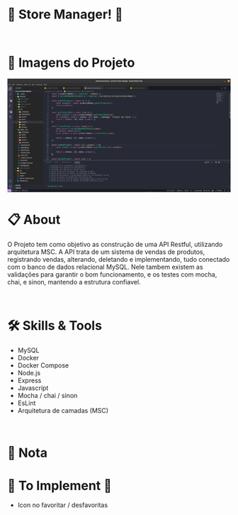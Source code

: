 # :office: Store Manager! :office:

<br>

# :camera_flash: Imagens do Projeto

  
  <img width="800" alt="Imagem pagina de login" src="./img/proj.png">


<br>

# :clipboard: About
O Projeto tem como objetivo as construção de uma API Restful, utilizando arquitetura MSC. A API trata de um sistema de vendas de produtos, registrando vendas, alterando, deletando e implementando, tudo conectado com o banco de dados relacional MySQL. Nele tambem existem as validações para garantir o bom funcionamento, e os testes com mocha, chai, e sinon, mantendo a estrutura confiavel.


<br>

# :hammer_and_wrench: Skills & Tools

- MySQL
- Docker
- Docker Compose
- Node.js
- Express
- Javascript
- Mocha / chai / sinon
- EsLint
- Arquitetura de camadas (MSC)

<br>

# :scroll: Nota

 
# :construction: To Implement :construction:

- Icon no favoritar / desfavoritas
